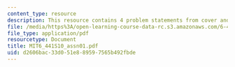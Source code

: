 ```yaml
---
content_type: resource
description: This resource contains 4 problem statements from cover and thomas.
file: /media/https%3A/open-learning-course-data-rc.s3.amazonaws.com/6-441-information-theory-spring-2010/d2606bac33d051e889597565b492fbde_MIT6_441S10_assn01.pdf
file_type: application/pdf
resourcetype: Document
title: MIT6_441S10_assn01.pdf
uid: d2606bac-33d0-51e8-8959-7565b492fbde
---
```

